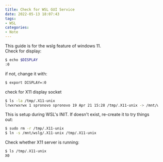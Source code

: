 ```yaml
---
title: Check for WSL GUI Service
date: 2022-05-13 18:07:43
tags:
- WSL
categories:
- Note
---
```

This guide is for the wslg feature of windows 11.\
Check for display:
```bash
$ echo $DISPLAY
:0
```
if not, change it with:
```bash
$ export DISPLAY=:0
```

check for X11 display socket
```bash
$ ls -la /tmp/.X11-unix
lrwxrwxrwx 1 spronovo spronovo 19 Apr 21 15:28 /tmp/.X11-unix -> /mnt/wslg/.X11-unix
```
This is setup during WSL's INIT.
If doesn't exist, re-create it to try things out:
```bash
$ sudo rm -r /tmp/.X11-unix
$ ln -s /mnt/wslg/.X11-unix /tmp/.X11-unix
```
Check whether X11 server is running:
```bash
$ ls /tmp/.X11-unix
X0
```


